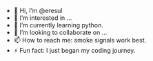 - 👋 Hi, I’m @eresul
- 👀 I’m interested in ...
- 🌱 I’m currently learning python.
- 💞️ I’m looking to collaborate on ...
- 📫 How to reach me: smoke signals work best.
- ⚡ Fun fact: I just began my coding journey.

<!---
eresul/eresul is a ✨ special ✨ repository because its `README.md` (this file) appears on your GitHub profile.
You can click the Preview link to take a look at your changes.
--->
